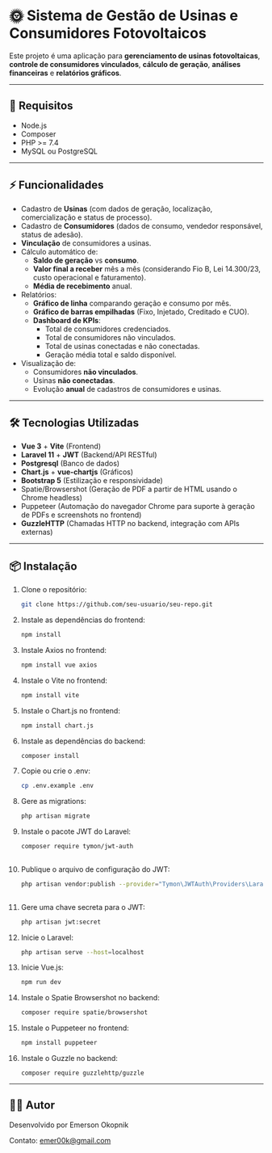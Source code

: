 # 🌞 Sistema de Gestão de Usinas e Consumidores Fotovoltaicos

Este projeto é uma aplicação para **gerenciamento de usinas fotovoltaicas**, **controle de consumidores vinculados**, **cálculo de geração**, **análises financeiras** e **relatórios gráficos**.

---

## 📄 Requisitos

- Node.js
- Composer
- PHP >= 7.4
- MySQL ou PostgreSQL

---

## ⚡ Funcionalidades

- Cadastro de **Usinas** (com dados de geração, localização, comercialização e status de processo).
- Cadastro de **Consumidores** (dados de consumo, vendedor responsável, status de adesão).
- **Vinculação** de consumidores a usinas.
- Cálculo automático de:
  - **Saldo de geração** vs **consumo**.
  - **Valor final a receber** mês a mês (considerando Fio B, Lei 14.300/23, custo operacional e faturamento).
  - **Média de recebimento** anual.
- Relatórios:
  - **Gráfico de linha** comparando geração e consumo por mês.
  - **Gráfico de barras empilhadas** (Fixo, Injetado, Creditado e CUO).
  - **Dashboard de KPIs**:
    - Total de consumidores credenciados.
    - Total de consumidores não vinculados.
    - Total de usinas conectadas e não conectadas.
    - Geração média total e saldo disponível.
- Visualização de:
  - Consumidores **não vinculados**.
  - Usinas **não conectadas**.
  - Evolução **anual** de cadastros de consumidores e usinas.

---

## 🛠️ Tecnologias Utilizadas

- **Vue 3** + **Vite** (Frontend)
- **Laravel 11** + **JWT** (Backend/API RESTful)
- **Postgresql** (Banco de dados)
- **Chart.js** + **vue-chartjs** (Gráficos)
- **Bootstrap 5** (Estilização e responsividade)
- Spatie/Browsershot (Geração de PDF a partir de HTML usando o Chrome headless)
- Puppeteer (Automação do navegador Chrome para suporte à geração de PDFs e screenshots no frontend)
- **GuzzleHTTP** (Chamadas HTTP no backend, integração com APIs externas)



---

## 📦 Instalação

1. Clone o repositório:
   ```bash
   git clone https://github.com/seu-usuario/seu-repo.git

2. Instale as dependências do frontend:
   ````bash
   npm install

3. Instale Axios no frontend:  
     ```bash
     npm install vue axios

4. Instale o Vite no frontend:
     ```bash
     npm install vite   

5. Instale o Chart.js no frontend:
     ```bash
     npm install chart.js

6. Instale as dependências do backend:
   ````bash
   composer install

7. Copie ou crie o .env:
   ````bash
   cp .env.example .env

8. Gere as migrations:
    ```bash
    php artisan migrate
    
9. Instale o pacote JWT do Laravel:
   ```bash
   composer require tymon/jwt-auth
  
10. Publique o arquivo de configuração do JWT:
    ```bash
    php artisan vendor:publish --provider="Tymon\JWTAuth\Providers\LaravelServiceProvider"
   
12. Gere uma chave secreta para o JWT:
    ```bash
    php artisan jwt:secret

13. Inicie o Laravel:
    ```bash
    php artisan serve --host=localhost

14. Inicie Vue.js:
     ```bash
     npm run dev

15. Instale o Spatie Browsershot no backend:
    ```bash
    composer require spatie/browsershot

16. Instale o Puppeteer no frontend:
    ```bash
    npm install puppeteer

17. Instale o Guzzle no backend:
    ```
    composer require guzzlehttp/guzzle
---

## 🧑‍💻 Autor

Desenvolvido por Emerson Okopnik

Contato: emer00k@gmail.com
